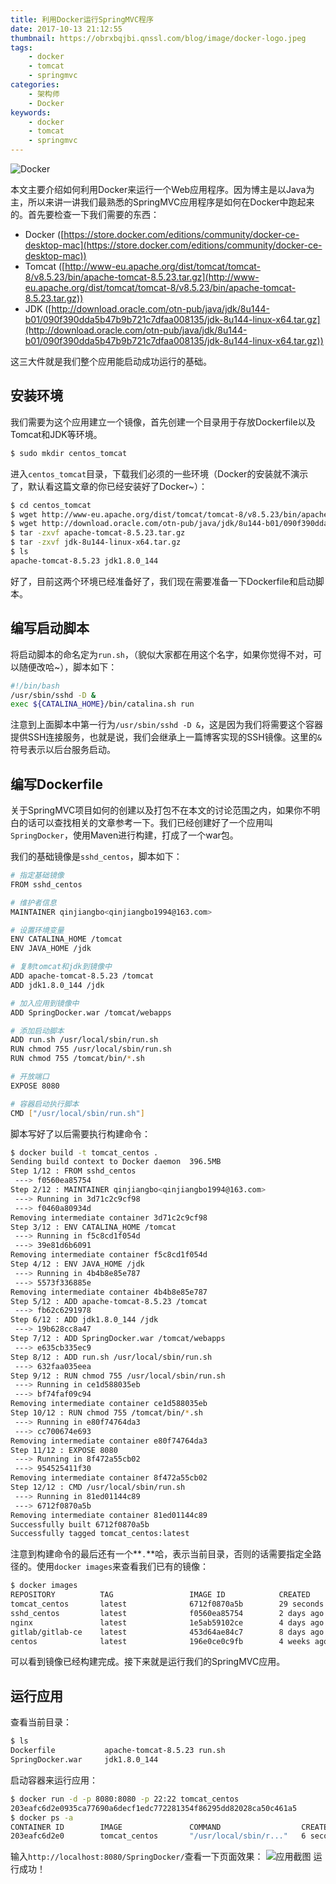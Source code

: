 ```yaml
---
title: 利用Docker运行SpringMVC程序
date: 2017-10-13 21:12:55
thumbnail: https://obrxbqjbi.qnssl.com/blog/image/docker-logo.jpeg
tags:
	- docker
	- tomcat
	- springmvc
categories:
	- 架构师
	- Docker
keywords:
	- docker
	- tomcat
	- springmvc
---
```

![Docker](https://obrxbqjbi.qnssl.com/blog/image/docker-logo.jpeg)

本文主要介绍如何利用Docker来运行一个Web应用程序。因为博主是以Java为主，所以来讲一讲我们最熟悉的SpringMVC应用程序是如何在Docker中跑起来的。首先要检查一下我们需要的东西：

+ Docker ([https://store.docker.com/editions/community/docker-ce-desktop-mac](https://store.docker.com/editions/community/docker-ce-desktop-mac))
+ Tomcat ([http://www-eu.apache.org/dist/tomcat/tomcat-8/v8.5.23/bin/apache-tomcat-8.5.23.tar.gz](http://www-eu.apache.org/dist/tomcat/tomcat-8/v8.5.23/bin/apache-tomcat-8.5.23.tar.gz))
+ JDK ([http://download.oracle.com/otn-pub/java/jdk/8u144-b01/090f390dda5b47b9b721c7dfaa008135/jdk-8u144-linux-x64.tar.gz](http://download.oracle.com/otn-pub/java/jdk/8u144-b01/090f390dda5b47b9b721c7dfaa008135/jdk-8u144-linux-x64.tar.gz))

这三大件就是我们整个应用能启动成功运行的基础。

## 安装环境
我们需要为这个应用建立一个镜像，首先创建一个目录用于存放Dockerfile以及Tomcat和JDK等环境。

``` sh
$ sudo mkdir centos_tomcat
```
进入`centos_tomcat`目录，下载我们必须的一些环境（Docker的安装就不演示了，默认看这篇文章的你已经安装好了Docker~）：

``` sh
$ cd centos_tomcat
$ wget http://www-eu.apache.org/dist/tomcat/tomcat-8/v8.5.23/bin/apache-tomcat-8.5.23.tar.gz
$ wget http://download.oracle.com/otn-pub/java/jdk/8u144-b01/090f390dda5b47b9b721c7dfaa008135/jdk-8u144-linux-x64.tar.gz
$ tar -zxvf apache-tomcat-8.5.23.tar.gz
$ tar -zxvf jdk-8u144-linux-x64.tar.gz
$ ls
apache-tomcat-8.5.23 jdk1.8.0_144
```
好了，目前这两个环境已经准备好了，我们现在需要准备一下Dockerfile和启动脚本。

## 编写启动脚本
将启动脚本的命名定为`run.sh`，（貌似大家都在用这个名字，如果你觉得不对，可以随便改哈~），脚本如下：

``` sh
#!/bin/bash
/usr/sbin/sshd -D &
exec ${CATALINA_HOME}/bin/catalina.sh run
```
注意到上面脚本中第一行为`/usr/sbin/sshd -D &`，这是因为我们将需要这个容器提供SSH连接服务，也就是说，我们会继承上一篇博客实现的SSH镜像。这里的`&`符号表示以后台服务启动。

## 编写Dockerfile
关于SpringMVC项目如何的创建以及打包不在本文的讨论范围之内，如果你不明白的话可以查找相关的文章参考一下。我们已经创建好了一个应用叫`SpringDocker`，使用Maven进行构建，打成了一个war包。

我们的基础镜像是`sshd_centos`，脚本如下：

``` sh
# 指定基础镜像
FROM sshd_centos

# 维护者信息
MAINTAINER qinjiangbo<qinjiangbo1994@163.com>

# 设置环境变量
ENV CATALINA_HOME /tomcat
ENV JAVA_HOME /jdk

# 复制tomcat和jdk到镜像中
ADD apache-tomcat-8.5.23 /tomcat
ADD jdk1.8.0_144 /jdk

# 加入应用到镜像中
ADD SpringDocker.war /tomcat/webapps

# 添加启动脚本
ADD run.sh /usr/local/sbin/run.sh
RUN chmod 755 /usr/local/sbin/run.sh
RUN chmod 755 /tomcat/bin/*.sh

# 开放端口
EXPOSE 8080

# 容器启动执行脚本
CMD ["/usr/local/sbin/run.sh"]
```

脚本写好了以后需要执行构建命令：

``` sh
$ docker build -t tomcat_centos .     
Sending build context to Docker daemon  396.5MB
Step 1/12 : FROM sshd_centos
 ---> f0560ea85754
Step 2/12 : MAINTAINER qinjiangbo<qinjiangbo1994@163.com>
 ---> Running in 3d71c2c9cf98
 ---> f0460a80934d
Removing intermediate container 3d71c2c9cf98
Step 3/12 : ENV CATALINA_HOME /tomcat
 ---> Running in f5c8cd1f054d
 ---> 39e81d6b6091
Removing intermediate container f5c8cd1f054d
Step 4/12 : ENV JAVA_HOME /jdk
 ---> Running in 4b4b8e85e787
 ---> 5573f336885e
Removing intermediate container 4b4b8e85e787
Step 5/12 : ADD apache-tomcat-8.5.23 /tomcat
 ---> fb62c6291978
Step 6/12 : ADD jdk1.8.0_144 /jdk
 ---> 19b628cc8a47
Step 7/12 : ADD SpringDocker.war /tomcat/webapps
 ---> e635cb335ec9
Step 8/12 : ADD run.sh /usr/local/sbin/run.sh
 ---> 632faa035eea
Step 9/12 : RUN chmod 755 /usr/local/sbin/run.sh
 ---> Running in ce1d588035eb
 ---> bf74faf09c94
Removing intermediate container ce1d588035eb
Step 10/12 : RUN chmod 755 /tomcat/bin/*.sh
 ---> Running in e80f74764da3
 ---> cc700674e693
Removing intermediate container e80f74764da3
Step 11/12 : EXPOSE 8080
 ---> Running in 8f472a55cb02
 ---> 954525411f30
Removing intermediate container 8f472a55cb02
Step 12/12 : CMD /usr/local/sbin/run.sh
 ---> Running in 81ed01144c89
 ---> 6712f0870a5b
Removing intermediate container 81ed01144c89
Successfully built 6712f0870a5b
Successfully tagged tomcat_centos:latest
```
注意到构建命令的最后还有一个**`.`**哈，表示当前目录，否则的话需要指定全路径的。使用`docker images`来查看我们已有的镜像：

``` sh
$ docker images                                    
REPOSITORY          TAG                 IMAGE ID            CREATED             SIZE
tomcat_centos       latest              6712f0870a5b        29 seconds ago      615MB
sshd_centos         latest              f0560ea85754        2 days ago          221MB
nginx               latest              1e5ab59102ce        4 days ago          108MB
gitlab/gitlab-ce    latest              453d64ae84c7        8 days ago          1.28GB
centos              latest              196e0ce0c9fb        4 weeks ago         197MB
```
可以看到镜像已经构建完成。接下来就是运行我们的SpringMVC应用。

## 运行应用
查看当前目录：

``` sh
$ ls
Dockerfile           apache-tomcat-8.5.23 run.sh
SpringDocker.war     jdk1.8.0_144
```

启动容器来运行应用：

``` sh
$ docker run -d -p 8080:8080 -p 22:22 tomcat_centos
203eafc6d2e0935ca77690a6decf1edc772281354f86295dd82028ca50c461a5
$ docker ps -a
CONTAINER ID        IMAGE               COMMAND                  CREATED             STATUS                      PORTS                                        NAMES
203eafc6d2e0        tomcat_centos       "/usr/local/sbin/r..."   6 seconds ago       Up 8 seconds                0.0.0.0:22->22/tcp, 0.0.0.0:8080->8080/tcp   flamboyant_carson
```
输入`http://localhost:8080/SpringDocker/`查看一下页面效果：
![应用截图](https://obrxbqjbi.qnssl.com/blog/image/springmvc-docker-app.png)
运行成功！